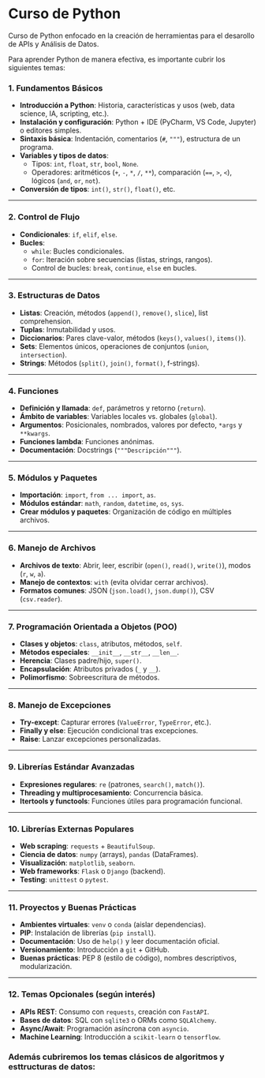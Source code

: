 # Curso de Python

Curso de Python enfocado en la creación de herramientas para el desarollo de APIs y Análisis de Datos.

Para aprender Python de manera efectiva, es importante cubrir los siguientes temas:



### **1. Fundamentos Básicos**
- **Introducción a Python**: Historia, características y usos (web, data science, IA, scripting, etc.).
- **Instalación y configuración**: Python + IDE (PyCharm, VS Code, Jupyter) o editores simples.
- **Sintaxis básica**: Indentación, comentarios (`#`, `"""`), estructura de un programa.
- **Variables y tipos de datos**: 
  - Tipos: `int`, `float`, `str`, `bool`, `None`.
  - Operadores: aritméticos (`+`, `-`, `*`, `/`, `**`), comparación (`==`, `>`, `<`), lógicos (`and`, `or`, `not`).
- **Conversión de tipos**: `int()`, `str()`, `float()`, etc.

---

### **2. Control de Flujo**
- **Condicionales**: `if`, `elif`, `else`.
- **Bucles**:
  - `while`: Bucles condicionales.
  - `for`: Iteración sobre secuencias (listas, strings, rangos).
  - Control de bucles: `break`, `continue`, `else` en bucles.

---

### **3. Estructuras de Datos**
- **Listas**: Creación, métodos (`append()`, `remove()`, `slice`), list comprehension.
- **Tuplas**: Inmutabilidad y usos.
- **Diccionarios**: Pares clave-valor, métodos (`keys()`, `values()`, `items()`).
- **Sets**: Elementos únicos, operaciones de conjuntos (`union`, `intersection`).
- **Strings**: Métodos (`split()`, `join()`, `format()`, f-strings).

---

### **4. Funciones**
- **Definición y llamada**: `def`, parámetros y retorno (`return`).
- **Ámbito de variables**: Variables locales vs. globales (`global`).
- **Argumentos**: Posicionales, nombrados, valores por defecto, `*args` y `**kwargs`.
- **Funciones lambda**: Funciones anónimas.
- **Documentación**: Docstrings (`"""Descripción"""`).

---

### **5. Módulos y Paquetes**
- **Importación**: `import`, `from ... import`, `as`.
- **Módulos estándar**: `math`, `random`, `datetime`, `os`, `sys`.
- **Crear módulos y paquetes**: Organización de código en múltiples archivos.

---

### **6. Manejo de Archivos**
- **Archivos de texto**: Abrir, leer, escribir (`open()`, `read()`, `write()`), modos (`r`, `w`, `a`).
- **Manejo de contextos**: `with` (evita olvidar cerrar archivos).
- **Formatos comunes**: JSON (`json.load()`, `json.dump()`), CSV (`csv.reader`).

---

### **7. Programación Orientada a Objetos (POO)**
- **Clases y objetos**: `class`, atributos, métodos, `self`.
- **Métodos especiales**: `__init__`, `__str__`, `__len__`.
- **Herencia**: Clases padre/hijo, `super()`.
- **Encapsulación**: Atributos privados (`_` y `__`).
- **Polimorfismo**: Sobreescritura de métodos.

---

### **8. Manejo de Excepciones**
- **Try-except**: Capturar errores (`ValueError`, `TypeError`, etc.).
- **Finally y else**: Ejecución condicional tras excepciones.
- **Raise**: Lanzar excepciones personalizadas.

---

### **9. Librerías Estándar Avanzadas**
- **Expresiones regulares**: `re` (patrones, `search()`, `match()`).
- **Threading y multiprocesamiento**: Concurrencia básica.
- **Itertools y functools**: Funciones útiles para programación funcional.

---

### **10. Librerías Externas Populares**
- **Web scraping**: `requests` + `BeautifulSoup`.
- **Ciencia de datos**: `numpy` (arrays), `pandas` (DataFrames).
- **Visualización**: `matplotlib`, `seaborn`.
- **Web frameworks**: `Flask` o `Django` (backend).
- **Testing**: `unittest` o `pytest`.

---

### **11. Proyectos y Buenas Prácticas**
- **Ambientes virtuales**: `venv` o `conda` (aislar dependencias).
- **PIP**: Instalación de librerías (`pip install`).
- **Documentación**: Uso de `help()` y leer documentación oficial.
- **Versionamiento**: Introducción a `git` + GitHub.
- **Buenas prácticas**: PEP 8 (estilo de código), nombres descriptivos, modularización.

---

### **12. Temas Opcionales (según interés)**
- **APIs REST**: Consumo con `requests`, creación con `FastAPI`.
- **Bases de datos**: SQL con `sqlite3` o ORMs como `SQLAlchemy`.
- **Async/Await**: Programación asíncrona con `asyncio`.
- **Machine Learning**: Introducción a `scikit-learn` o `tensorflow`.


### **Además cubriremos los temas clásicos de algoritmos y esttructuras de datos:**

